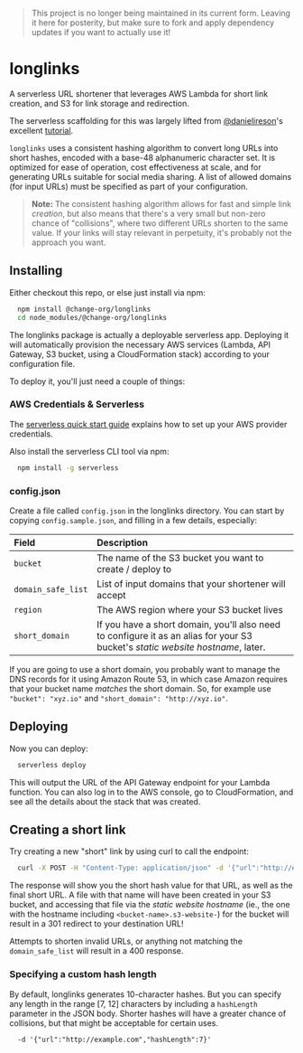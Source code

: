 > This project is no longer being maintained in its current form.  Leaving it here for posterity, but make sure to fork and apply dependency updates if you want to actually use it!

# longlinks

A serverless URL shortener that leverages AWS Lambda for short link creation, and S3 for link
storage and redirection.

The serverless scaffolding for this was largely lifted from
[@danielireson](https://github.com/danielireson)'s excellent
[tutorial](https://medium.freecodecamp.org/how-to-build-a-serverless-url-shortener-using-aws-lambda-and-s3-4fbdf70cbf5c).

`longlinks` uses a consistent hashing algorithm to convert long URLs into short hashes, encoded with
a base-48 alphanumeric character set.  It is optimized for ease of operation, cost effectiveness at
scale, and for generating URLs suitable for social media sharing.  A list of allowed domains (for
input URLs) must be specified as part of your configuration.

> **Note:** The consistent hashing algorithm allows for fast and simple link _creation_, but also
means that there's a very small but non-zero chance of "collisions", where two different URLs
shorten to the same value.  If your links will stay relevant in perpetuity, it's probably not the
approach you want.

## Installing

Either checkout this repo, or else just install via npm:

```sh
  npm install @change-org/longlinks
  cd node_modules/@change-org/longlinks
```

The longlinks package is actually a deployable serverless app.  Deploying it will automatically
provision the necessary AWS services (Lambda, API Gateway, S3 bucket, using a CloudFormation stack)
according to your configuration file.

To deploy it, you'll just need a couple of things:

### AWS Credentials & Serverless

The [serverless quick start
guide](https://serverless.com/framework/docs/providers/aws/guide/quick-start/) explains how to set
up your AWS provider credentials.

Also install the serverless CLI tool via npm:

```sh
  npm install -g serverless
```

### config.json

Create a file called `config.json` in the longlinks directory.  You can start by copying
`config.sample.json`, and filling in a few details, especially:

| Field              | Description                                               |
| :----------------- | :-------------------------------------------------------- |
| `bucket`           | The name of the S3 bucket you want to create / deploy to  |
| `domain_safe_list` | List of input domains that your shortener will accept     |
| `region`           | The AWS region where your S3 bucket lives                 |
| `short_domain`     | If you have a short domain, you'll also need to configure it as an alias for your S3 bucket's _static website hostname_, later. |

If you are going to use a short domain, you probably want to manage the DNS records for it using
Amazon Route 53, in which case Amazon requires that your bucket name _matches_ the short domain.
So, for example use `"bucket": "xyz.io"` and `"short_domain": "http://xyz.io"`.

## Deploying

Now you can deploy:

```sh
  serverless deploy
```

This will output the URL of the API Gateway endpoint for your Lambda function.  You can also log in
to the AWS console, go to CloudFormation, and see all the details about the stack that was created.

## Creating a short link

Try creating a new "short" link by using curl to call the endpoint:

```sh
  curl -X POST -H "Content-Type: application/json" -d '{"url":"http://example.com/"}' <endpoint_url>
```

The response will show you the short hash value for that URL, as well as the final short URL.  A
file with that name will have been created in your S3 bucket, and accessing that file via the
_static website hostname_ (ie., the one with the hostname including `<bucket-name>.s3-website-`) for
the bucket will result in a 301 redirect to your destination URL!

Attempts to shorten invalid URLs, or anything not matching the `domain_safe_list` will result in a
400 response.

### Specifying a custom hash length

By default, longlinks generates 10-character hashes.  But you can specify any length in the range
[7, 12] characters by including a `hashLength` parameter in the JSON body.  Shorter hashes will have
a greater chance of collisions, but that might be acceptable for certain uses.

```
  -d '{"url":"http://example.com","hashLength":7}'
```
